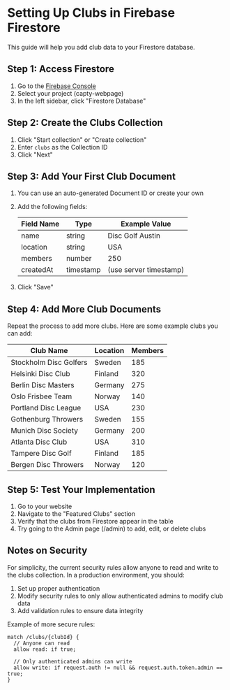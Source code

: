# Setting Up Clubs in Firebase Firestore

This guide will help you add club data to your Firestore database.

## Step 1: Access Firestore

1. Go to the [Firebase Console](https://console.firebase.google.com/)
2. Select your project (capty-webpage)
3. In the left sidebar, click "Firestore Database"

## Step 2: Create the Clubs Collection

1. Click "Start collection" or "Create collection"
2. Enter `clubs` as the Collection ID
3. Click "Next"

## Step 3: Add Your First Club Document

1. You can use an auto-generated Document ID or create your own
2. Add the following fields:

   | Field Name | Type   | Example Value           |
   |------------|--------|-------------------------|
   | name       | string | Disc Golf Austin        |
   | location   | string | USA                     |
   | members    | number | 250                     |
   | createdAt  | timestamp | (use server timestamp) |

3. Click "Save"

## Step 4: Add More Club Documents

Repeat the process to add more clubs. Here are some example clubs you can add:

| Club Name             | Location | Members |
|-----------------------|----------|---------|
| Stockholm Disc Golfers| Sweden   | 185     |
| Helsinki Disc Club    | Finland  | 320     |
| Berlin Disc Masters   | Germany  | 275     |
| Oslo Frisbee Team     | Norway   | 140     |
| Portland Disc League  | USA      | 230     |
| Gothenburg Throwers   | Sweden   | 155     |
| Munich Disc Society   | Germany  | 200     |
| Atlanta Disc Club     | USA      | 310     |
| Tampere Disc Golf     | Finland  | 185     |
| Bergen Disc Throwers  | Norway   | 120     |

## Step 5: Test Your Implementation

1. Go to your website
2. Navigate to the "Featured Clubs" section
3. Verify that the clubs from Firestore appear in the table
4. Try going to the Admin page (/admin) to add, edit, or delete clubs

## Notes on Security

For simplicity, the current security rules allow anyone to read and write to the clubs collection. In a production environment, you should:

1. Set up proper authentication
2. Modify security rules to only allow authenticated admins to modify club data
3. Add validation rules to ensure data integrity

Example of more secure rules:

```
match /clubs/{clubId} {
  // Anyone can read
  allow read: if true;
  
  // Only authenticated admins can write
  allow write: if request.auth != null && request.auth.token.admin == true;
}
```